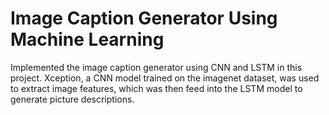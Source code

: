 # Image Caption Generator Using Machine Learning

Implemented the image caption generator using CNN and LSTM in this project. Xception, a CNN model trained on the imagenet dataset, was used to extract image features, which was then feed into the LSTM model to generate picture descriptions.
